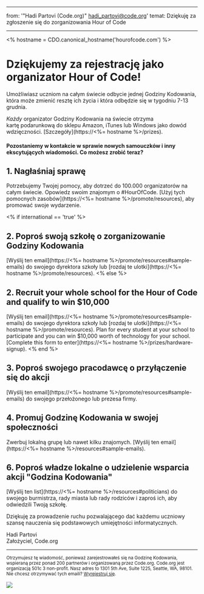 * * *

from: '"Hadi Partovi (Code.org)" [&#104;&#x61;&#x64;&#105;&#x5f;&#112;&#x61;&#x72;&#116;&#x6f;&#118;&#x69;&#x40;&#99;&#x6f;&#100;&#x65;&#x2e;&#111;&#x72;&#103;](&#109;&#x61;&#105;&#x6c;&#x74;&#111;&#x3a;&#104;&#x61;&#x64;&#105;&#x5f;&#112;&#x61;&#x72;&#116;&#x6f;&#118;&#x69;&#x40;&#99;&#x6f;&#100;&#x65;&#x2e;&#111;&#x72;&#103;)' temat: Dziękuję za zgłoszenie się do zorganizowania Hour of Code

* * *

<% hostname = CDO.canonical_hostname('hourofcode.com') %>

# Dziękujemy za rejestrację jako organizator Hour of Code!

Umożliwiasz uczniom na całym świecie odbycie jednej Godziny Kodowania, która może zmienić resztę ich życia i która odbędzie się w tygodniu 7-13 grudnia.

*Każdy* organizator Godziny Kodowania na świecie otrzyma kartę podarunkową do sklepu Amazon, iTunes lub Windows jako dowód wdzięczności. [Szczegóły](https://<%= hostname %>/prizes).

#### Pozostaniemy w kontakcie w sprawie nowych samouczków i inny ekscytujących wiadomości. Co możesz zrobić teraz?

## 1. Nagłaśniaj sprawę

Potrzebujemy Twojej pomocy, aby dotrzeć do 100.000 organizatorów na całym świecie. Opowiedz swoim znajomym o #HourOfCode. [Użyj tych pomocnych zasobów](https://<%= hostname %>/promote/resources), aby promować swoje wydarzenie.

<% if international == 'true' %>

## 2. Poproś swoją szkołę o zorganizowanie Godziny Kodowania

[Wyślij ten email](https://<%= hostname %>/promote/resources#sample-emails) do swojego dyrektora szkoły lub [rozdaj te ulotki](https://<%= hostname %>/promote/resources). <% else %>

## 2. Recruit your whole school for the Hour of Code and qualify to win $10,000

[Wyślij ten email](https://<%= hostname %>/promote/resources#sample-emails) do swojego dyrektora szkoły lub [rozdaj te ulotki](https://<%= hostname %>/promote/resources). Plan for every student at your school to participate and you can win $10,000 worth of technology for your school. [Complete this form to enter](https://<%= hostname %>/prizes/hardware-signup). <% end %>

## 3. Poproś swojego pracodawcę o przyłączenie się do akcji

[Wyślij ten email](https://<%= hostname %>/promote/resources#sample-emails) do swojego przełożonego lub prezesa firmy.

## 4. Promuj Godzinę Kodowania w swojej społeczności

Zwerbuj lokalną grupę lub nawet kilku znajomych. [Wyślij ten email](https://<%= hostname %>/resources#sample-emails).

## 6. Poproś władze lokalne o udzielenie wsparcia akcji "Godzina Kodowania"

[Wyślij ten list](https://<%= hostname %>/resources#politicians) do swojego burmistrza, rady miasta lub rady rodziców i zaproś ich, aby odwiedzili Twoją szkołę.

Dziękuję za prowadzenie ruchu pozwalającego dać każdemu uczniowy szansę nauczenia się podstawowych umiejętności informatycznych.

Hadi Partovi   
Założyciel, Code.org

* * *

<small> Otrzymujesz tę wiadomość, ponieważ zarejestrowałeś się na Godzinę Kodowania, wspieraną przez ponad 200 partnerów i organizowaną przez Code.org. Code.org jest organizacją 501c 3 non-profit. Nasz adres to 1301 5th Ave, Suite 1225, Seattle, WA, 98101. Nie chcesz otrzymywać tych emaili? <a href="%= unsubscribe_link %">Wyrejestruj się</a>. </small>

![](<%= tracking_pixel %>)